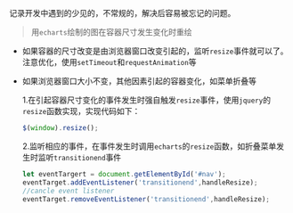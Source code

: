 记录开发中遇到的少见的，不常规的，解决后容易被忘记的问题。
> 用`echarts`绘制的图在容器尺寸发生变化时重绘
* 如果容器的尺寸改变是由浏览器窗口改变引起的，监听`resize`事件就可以了。注意优化，使用`setTimeout`和`requestAnimation`等
* 如果浏览器窗口大小不变，其他因素引起的容器变化，如菜单折叠等

  1.在引起容器尺寸变化的事件发生时强自触发`resize`事件，使用`jquery`的`resize`函数实现，实现代码如下：
  ```js
  $(window).resize();
  ```
  2.监听相应的事件，在事件发生时调用`echarts`的`resize`函数，如折叠菜单发生时监听`transitionend`事件
  ```js
  let eventTargert = document.getElementById('#nav');
  eventTarget.addEventListener('transitionend',handleResize);
  //cancle event listener
  eventTarget.removeEventListener('transitionend',handleResize);
  ```